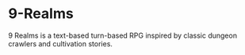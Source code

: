 # 9-Realms
9 Realms is a text-based turn-based RPG inspired by classic dungeon crawlers and cultivation stories.
